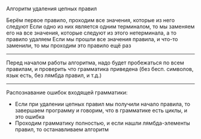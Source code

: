 Алгоритм удаления цепных правил

Берём первое правило, проходим все значения, которые из него следуют Если одно из них является одним терминалом, то мы заменяем его на все значения, которые следуют из этого нетерминала, а то правило удаляем Если мы прошли все значения правила, и что-то заменили, то мы проходим это правило ещё раз 

---

Перед началом работы алгоритма, надо будет пробежаться по всем правилам, и проверить что грамматика приведена (без бесп. символов, язык есть, без лямбда правил, и т.д.)

---

Распознавание ошибок входящей грамматики:

* Если при удалении цепных правил мы получили начало правила, то завершаем программу и говорим, что в грамматике есть циклы, и это ошибка
* Проходим грамматику полностью, и если нашли лямбда-элементы правил, то останавливаем алгоритм